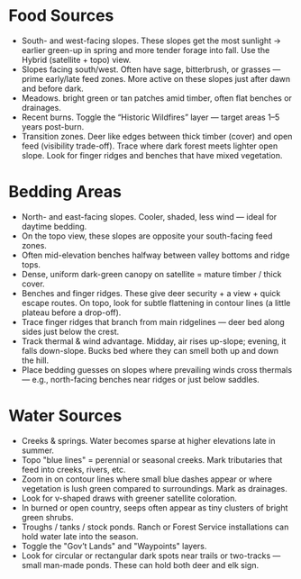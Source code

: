 # Food Sources
- South- and west-facing slopes. These slopes get the most sunlight → earlier green-up in spring and more tender forage into fall. Use the Hybrid (satellite + topo) view.
- Slopes facing south/west. Often have sage, bitterbrush, or grasses — prime early/late feed zones. More active on these slopes just after dawn and before dark.
- Meadows. bright green or tan patches amid timber, often flat benches or drainages.
- Recent burns. Toggle the “Historic Wildfires” layer — target areas 1–5 years post-burn.
- Transition zones. Deer like edges between thick timber (cover) and open feed (visibility trade-off). Trace where dark forest meets lighter open slope. Look for finger ridges and benches that have mixed vegetation.

# Bedding Areas
- North- and east-facing slopes. Cooler, shaded, less wind — ideal for daytime bedding.
- On the topo view, these slopes are opposite your south-facing feed zones.
- Often mid-elevation benches halfway between valley bottoms and ridge tops.
- Dense, uniform dark-green canopy on satellite = mature timber / thick cover.
- Benches and finger ridges. These give deer security + a view + quick escape routes. On topo, look for subtle flattening in contour lines (a little plateau before a drop-off).
- Trace finger ridges that branch from main ridgelines — deer bed along sides just below the crest.
- Track thermal & wind advantage. Midday, air rises up-slope; evening, it falls down-slope. Bucks bed where they can smell both up and down the hill.
- Place bedding guesses on slopes where prevailing winds cross thermals — e.g., north-facing benches near ridges or just below saddles.

# Water Sources
- Creeks & springs. Water becomes sparse at higher elevations late in summer.
- Topo "blue lines" = perennial or seasonal creeks. Mark tributaries that feed into creeks, rivers, etc.
- Zoom in on contour lines where small blue dashes appear or where vegetation is lush green compared to surroundings. Mark as drainages.
- Look for v-shaped draws with greener satellite coloration.
- In burned or open country, seeps often appear as tiny clusters of bright green shrubs.
- Troughs / tanks / stock ponds. Ranch or Forest Service installations can hold water late into the season.
- Toggle the "Gov’t Lands" and "Waypoints" layers.
- Look for circular or rectangular dark spots near trails or two-tracks — small man-made ponds. These can hold both deer and elk sign.

